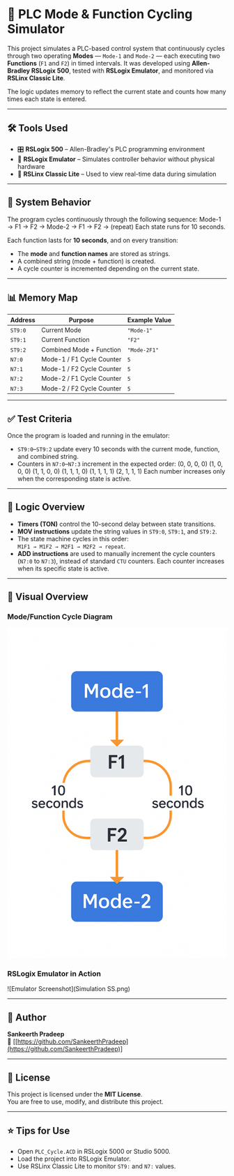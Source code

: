 # 🚦 PLC Mode & Function Cycling Simulator

This project simulates a PLC-based control system that continuously cycles through two operating **Modes** — `Mode-1` and `Mode-2` — each executing two **Functions** (`F1` and `F2`) in timed intervals. It was developed using **Allen-Bradley RSLogix 500**, tested with **RSLogix Emulator**, and monitored via **RSLinx Classic Lite**.

The logic updates memory to reflect the current state and counts how many times each state is entered.

---

## 🛠️ Tools Used

- 🎛️ **RSLogix 500** – Allen-Bradley's PLC programming environment  
- 🧪 **RSLogix Emulator** – Simulates controller behavior without physical hardware  
- 🧩 **RSLinx Classic Lite** – Used to view real-time data during simulation  

---

## 🔄 System Behavior

The program cycles continuously through the following sequence:
Mode-1 → F1 → F2 → Mode-2 → F1 → F2 → (repeat)
Each state runs for 10 seconds.


Each function lasts for **10 seconds**, and on every transition:
- The **mode** and **function names** are stored as strings.
- A combined string (mode + function) is created.
- A cycle counter is incremented depending on the current state.

---

## 📊 Memory Map

| Address | Purpose                          | Example Value     |
|---------|----------------------------------|-------------------|
| `ST9:0` | Current Mode                     | `"Mode-1"`        |
| `ST9:1` | Current Function                 | `"F2"`            |
| `ST9:2` | Combined Mode + Function         | `"Mode-2F1"`      |
| `N7:0`  | Mode-1 / F1 Cycle Counter        | `5`               |
| `N7:1`  | Mode-1 / F2 Cycle Counter        | `5`               |
| `N7:2`  | Mode-2 / F1 Cycle Counter        | `5`               |
| `N7:3`  | Mode-2 / F2 Cycle Counter        | `5`               |

---

## ✅ Test Criteria

Once the program is loaded and running in the emulator:

- `ST9:0`–`ST9:2` update every 10 seconds with the current mode, function, and combined string.
- Counters in `N7:0`–`N7:3` increment in the expected order:
(0, 0, 0, 0)
(1, 0, 0, 0)
(1, 1, 0, 0)
(1, 1, 1, 0)
(1, 1, 1, 1)
(2, 1, 1, 1)
Each number increases only when the corresponding state is active.


---

## 🧠 Logic Overview

- **Timers (TON)** control the 10-second delay between state transitions.
- **MOV instructions** update the string values in `ST9:0`, `ST9:1`, and `ST9:2`.
- The state machine cycles in this order:  
  `M1F1 → M1F2 → M2F1 → M2F2 → repeat`.
- **ADD instructions** are used to manually increment the cycle counters (`N7:0` to `N7:3`), instead of standard `CTU` counters. Each counter increases when its specific state is active.

---

## 📸 Visual Overview

### Mode/Function Cycle Diagram  
![Cycle Diagram](mode-function-diagram.png)

### RSLogix Emulator in Action  
![Emulator Screenshot](Simulation SS.png)

---

## 🙋 Author

**Sankeerth Pradeep**  
🔗 [[https://github.com/SankeerthPradeep](https://github.com/SankeerthPradeep)]

---

## 📄 License

This project is licensed under the **MIT License**.  
You are free to use, modify, and distribute this project.

---

## ⭐ Tips for Use

- Open `PLC_Cycle.ACD` in RSLogix 5000 or Studio 5000.
- Load the project into RSLogix Emulator.
- Use RSLinx Classic Lite to monitor `ST9:` and `N7:` values.

  
